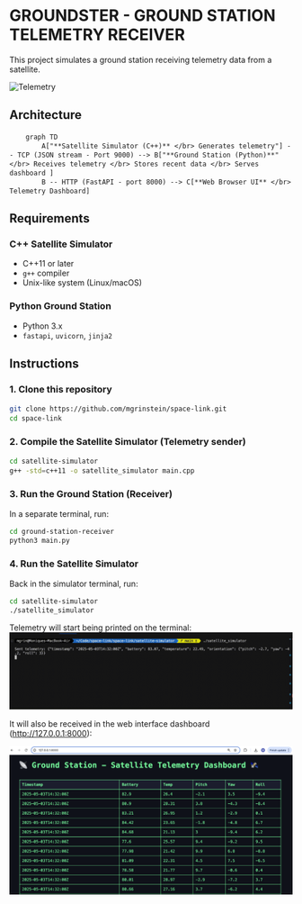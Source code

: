 # GROUNDSTER - GROUND STATION TELEMETRY RECEIVER

This project simulates a ground station receiving telemetry data from a satellite.

![Telemetry](media/telemetry.gif)

## Architecture

```mermaid
    graph TD
        A["**Satellite Simulator (C++)** </br> Generates telemetry"] -- TCP (JSON stream - Port 9000) --> B["**Ground Station (Python)**" </br> Receives telemetry </br> Stores recent data </br> Serves dashboard ]
        B -- HTTP (FastAPI - port 8000) --> C[**Web Browser UI** </br> Telemetry Dashboard]
```

## Requirements

### C++ Satellite Simulator
- C++11 or later
- `g++` compiler
- Unix-like system (Linux/macOS)

### Python Ground Station
- Python 3.x
- `fastapi`, `uvicorn`, `jinja2`

## Instructions

### 1. Clone this repository
```bash
git clone https://github.com/mgrinstein/space-link.git
cd space-link
```

### 2. Compile the Satellite Simulator (Telemetry sender)

```bash
cd satellite-simulator
g++ -std=c++11 -o satellite_simulator main.cpp
```

### 3. Run the Ground Station (Receiver)
In a separate terminal, run:
```bash
cd ground-station-receiver
python3 main.py
```

### 4. Run the Satellite Simulator
Back in the simulator terminal, run:
```bash
cd satellite-simulator
./satellite_simulator
```

Telemetry will start being printed on the terminal:
![Terminal](media/terminal.gif)


It will also be received in the web interface dashboard (http://127.0.0.1:8000):

![Dashboard](media/dashboard-screenshot.png)

